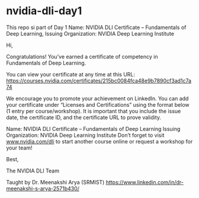 # nvidia-dli-day1
This repo si part of Day 1 Name: NVIDIA DLI Certificate – Fundamentals of Deep Learning, Issuing Organization: NVIDIA Deep Learning Institute

Hi,

Congratulations! You’ve earned a certificate of competency in Fundamentals of Deep Learning.

You can view your certificate at any time at this URL: https://courses.nvidia.com/certificates/215bc0084fca48e9b7890cf3ad1c7a74

We encourage you to promote your achievement on LinkedIn. You can add your certificate under “Licenses and Certifications” using the format below (1 entry per course/workshop). It is important that you include the issue date, the certificate ID, and the certificate URL to prove validity.

Name: NVIDIA DLI Certificate – Fundamentals of Deep Learning
Issuing Organization: NVIDIA Deep Learning Institute
Don’t forget to visit www.nvidia.com/dli to start another course online or request a workshop for your team!

Best,

The NVIDIA DLI Team

Taught by Dr. Meenakshi Arya (SRMIST)
https://www.linkedin.com/in/dr-meenakshi-s-arya-2571b430/

